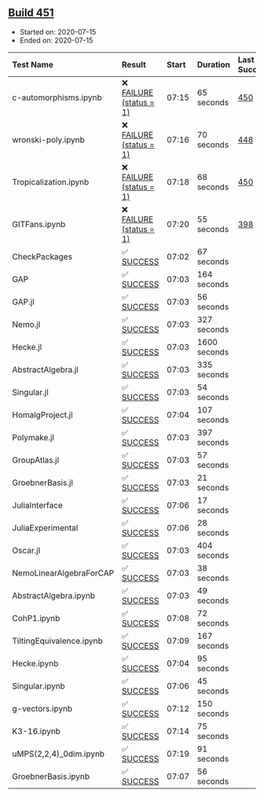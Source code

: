 ## [Build 451](https://oscarci.mathematik.uni-kl.de/job/oscar-stable/451/)

* Started on: 2020-07-15
* Ended on: 2020-07-15

| Test Name    | Result | Start | Duration | Last Success | First Failure |
|:-------------|:-------|:------|:---------|:-------------|:--------------|
| c-automorphisms.ipynb | ❌ [FAILURE (status = 1)](https://oscarci.mathematik.uni-kl.de/job/oscar-stable/451/artifact/logs/build-451/c-automorphisms.ipynb.log) | 07:15 | 65 seconds | [450](https://oscarci.mathematik.uni-kl.de/job/oscar-stable/450/) | [451](https://oscarci.mathematik.uni-kl.de/job/oscar-stable/451/) |
| wronski-poly.ipynb | ❌ [FAILURE (status = 1)](https://oscarci.mathematik.uni-kl.de/job/oscar-stable/451/artifact/logs/build-451/wronski-poly.ipynb.log) | 07:16 | 70 seconds | [448](https://oscarci.mathematik.uni-kl.de/job/oscar-stable/448/) | [449](https://oscarci.mathematik.uni-kl.de/job/oscar-stable/449/) |
| Tropicalization.ipynb | ❌ [FAILURE (status = 1)](https://oscarci.mathematik.uni-kl.de/job/oscar-stable/451/artifact/logs/build-451/Tropicalization.ipynb.log) | 07:18 | 68 seconds | [450](https://oscarci.mathematik.uni-kl.de/job/oscar-stable/450/) | [451](https://oscarci.mathematik.uni-kl.de/job/oscar-stable/451/) |
| GITFans.ipynb | ❌ [FAILURE (status = 1)](https://oscarci.mathematik.uni-kl.de/job/oscar-stable/451/artifact/logs/build-451/GITFans.ipynb.log) | 07:20 | 55 seconds | [398](https://oscarci.mathematik.uni-kl.de/job/oscar-stable/398/) | [399](https://oscarci.mathematik.uni-kl.de/job/oscar-stable/399/) |
| CheckPackages | ✅ [SUCCESS](https://oscarci.mathematik.uni-kl.de/job/oscar-stable/451/artifact/logs/build-451/CheckPackages.log) | 07:02 | 67 seconds |  |  |
| GAP | ✅ [SUCCESS](https://oscarci.mathematik.uni-kl.de/job/oscar-stable/451/artifact/logs/build-451/GAP.log) | 07:03 | 164 seconds |  |  |
| GAP.jl | ✅ [SUCCESS](https://oscarci.mathematik.uni-kl.de/job/oscar-stable/451/artifact/logs/build-451/GAP.jl.log) | 07:03 | 56 seconds |  |  |
| Nemo.jl | ✅ [SUCCESS](https://oscarci.mathematik.uni-kl.de/job/oscar-stable/451/artifact/logs/build-451/Nemo.jl.log) | 07:03 | 327 seconds |  |  |
| Hecke.jl | ✅ [SUCCESS](https://oscarci.mathematik.uni-kl.de/job/oscar-stable/451/artifact/logs/build-451/Hecke.jl.log) | 07:03 | 1600 seconds |  |  |
| AbstractAlgebra.jl | ✅ [SUCCESS](https://oscarci.mathematik.uni-kl.de/job/oscar-stable/451/artifact/logs/build-451/AbstractAlgebra.jl.log) | 07:03 | 335 seconds |  |  |
| Singular.jl | ✅ [SUCCESS](https://oscarci.mathematik.uni-kl.de/job/oscar-stable/451/artifact/logs/build-451/Singular.jl.log) | 07:03 | 54 seconds |  |  |
| HomalgProject.jl | ✅ [SUCCESS](https://oscarci.mathematik.uni-kl.de/job/oscar-stable/451/artifact/logs/build-451/HomalgProject.jl.log) | 07:04 | 107 seconds |  |  |
| Polymake.jl | ✅ [SUCCESS](https://oscarci.mathematik.uni-kl.de/job/oscar-stable/451/artifact/logs/build-451/Polymake.jl.log) | 07:03 | 397 seconds |  |  |
| GroupAtlas.jl | ✅ [SUCCESS](https://oscarci.mathematik.uni-kl.de/job/oscar-stable/451/artifact/logs/build-451/GroupAtlas.jl.log) | 07:03 | 57 seconds |  |  |
| GroebnerBasis.jl | ✅ [SUCCESS](https://oscarci.mathematik.uni-kl.de/job/oscar-stable/451/artifact/logs/build-451/GroebnerBasis.jl.log) | 07:03 | 21 seconds |  |  |
| JuliaInterface | ✅ [SUCCESS](https://oscarci.mathematik.uni-kl.de/job/oscar-stable/451/artifact/logs/build-451/JuliaInterface.log) | 07:06 | 17 seconds |  |  |
| JuliaExperimental | ✅ [SUCCESS](https://oscarci.mathematik.uni-kl.de/job/oscar-stable/451/artifact/logs/build-451/JuliaExperimental.log) | 07:06 | 28 seconds |  |  |
| Oscar.jl | ✅ [SUCCESS](https://oscarci.mathematik.uni-kl.de/job/oscar-stable/451/artifact/logs/build-451/Oscar.jl.log) | 07:03 | 404 seconds |  |  |
| NemoLinearAlgebraForCAP | ✅ [SUCCESS](https://oscarci.mathematik.uni-kl.de/job/oscar-stable/451/artifact/logs/build-451/NemoLinearAlgebraForCAP.log) | 07:03 | 38 seconds |  |  |
| AbstractAlgebra.ipynb | ✅ [SUCCESS](https://oscarci.mathematik.uni-kl.de/job/oscar-stable/451/artifact/logs/build-451/AbstractAlgebra.ipynb.log) | 07:03 | 49 seconds |  |  |
| CohP1.ipynb | ✅ [SUCCESS](https://oscarci.mathematik.uni-kl.de/job/oscar-stable/451/artifact/logs/build-451/CohP1.ipynb.log) | 07:08 | 72 seconds |  |  |
| TiltingEquivalence.ipynb | ✅ [SUCCESS](https://oscarci.mathematik.uni-kl.de/job/oscar-stable/451/artifact/logs/build-451/TiltingEquivalence.ipynb.log) | 07:09 | 167 seconds |  |  |
| Hecke.ipynb | ✅ [SUCCESS](https://oscarci.mathematik.uni-kl.de/job/oscar-stable/451/artifact/logs/build-451/Hecke.ipynb.log) | 07:04 | 95 seconds |  |  |
| Singular.ipynb | ✅ [SUCCESS](https://oscarci.mathematik.uni-kl.de/job/oscar-stable/451/artifact/logs/build-451/Singular.ipynb.log) | 07:06 | 45 seconds |  |  |
| g-vectors.ipynb | ✅ [SUCCESS](https://oscarci.mathematik.uni-kl.de/job/oscar-stable/451/artifact/logs/build-451/g-vectors.ipynb.log) | 07:12 | 150 seconds |  |  |
| K3-16.ipynb | ✅ [SUCCESS](https://oscarci.mathematik.uni-kl.de/job/oscar-stable/451/artifact/logs/build-451/K3-16.ipynb.log) | 07:14 | 75 seconds |  |  |
| uMPS(2,2,4)_0dim.ipynb | ✅ [SUCCESS](https://oscarci.mathematik.uni-kl.de/job/oscar-stable/451/artifact/logs/build-451/uMPS-2-2-4-_0dim.ipynb.log) | 07:19 | 91 seconds |  |  |
| GroebnerBasis.ipynb | ✅ [SUCCESS](https://oscarci.mathematik.uni-kl.de/job/oscar-stable/451/artifact/logs/build-451/GroebnerBasis.ipynb.log) | 07:07 | 56 seconds |  |  |
